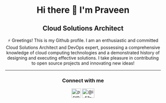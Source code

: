 <h1 align="center"> Hi there 👋 I'm Praveen </h1>
<h2 align="center"> Cloud Solutions Architect </h2>
<p align="center"> ⚡ Greetings! This is my Github profile. I am an enthusiastic and committed Cloud Solutions Architect and DevOps expert, possessing a comprehensive knowledge of cloud computing technologies and a demonstrated history of designing and executing effective solutions. I take pleasure in contributing to open source projects and innovating new ideas!</p>
<hr>
<h3 align="center">Connect with me</h3>
<p align="center"><a href="https://linkedin.com/in/prvnmali" target="blank"><img align="center" src="https://raw.githubusercontent.com/rahuldkjain/github-profile-readme-generator/master/src/images/icons/Social/linked-in-alt.svg" alt="prvnmali" height="30" width="30" /></a>
<a href="https://medium.com/@praveenmali" target="blank" rel=”noopener”><img align="center" src="https://cdn.jsdelivr.net/npm/simple-icons@3.0.1/icons/medium.svg" alt="@isa-sari" height="30" width="40" /></a></p>

  
 

